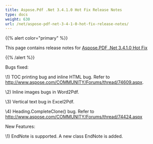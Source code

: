 ```yaml
---
title: Aspose.Pdf .Net 3.4.1.0 Hot Fix Release Notes
type: docs
weight: 630
url: /net/aspose-pdf-net-3-4-1-0-hot-fix-release-notes/
---
```


{{% alert color="primary" %}} 

This page contains release notes for [Aspose.PDF .Net 3.4.1.0 Hot Fix](http://www.aspose.com/downloads/pdf/net/new-releases/aspose.pdf-.net-3.4.1.0-hot-fix/)

{{% /alert %}} 

Bugs fixed: 

\1) TOC printing bug and inline HTML bug. Refer to <http://www.aspose.com/COMMUNITY/Forums/thread/74609.aspx>. 

\2) Inline images bugs in Word2Pdf. 

\3) Vertical text bug in Excel2Pdf. 

\4) Heading.CompleteClone() bug. Refer to <http://www.aspose.com/COMMUNITY/Forums/thread/74424.aspx>

New Features: 

\1) EndNote is supported. A new class EndNote is added.
